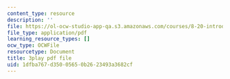 ```yaml
---
content_type: resource
description: ''
file: https://ol-ocw-studio-app-qa.s3.amazonaws.com/courses/8-20-introduction-to-special-relativity-january-iap-2021/1dfba767d35005650b2623493a3682cf_hZtjMB3Y9ZA.pdf
file_type: application/pdf
learning_resource_types: []
ocw_type: OCWFile
resourcetype: Document
title: 3play pdf file
uid: 1dfba767-d350-0565-0b26-23493a3682cf
---
```

